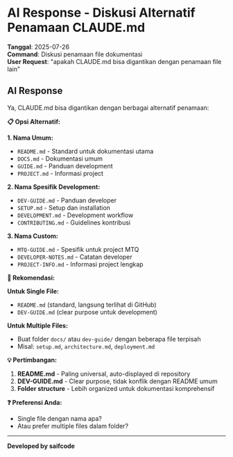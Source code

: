 # AI Response - Diskusi Alternatif Penamaan CLAUDE.md

**Tanggal**: 2025-07-26  
**Command**: Diskusi penamaan file dokumentasi  
**User Request**: "apakah CLAUDE.md bisa digantikan dengan penamaan file lain"

## AI Response

Ya, CLAUDE.md bisa digantikan dengan berbagai alternatif penamaan:

**📋 Opsi Alternatif:**

**1. Nama Umum:**
- `README.md` - Standard untuk dokumentasi utama
- `DOCS.md` - Dokumentasi umum
- `GUIDE.md` - Panduan development
- `PROJECT.md` - Informasi project

**2. Nama Spesifik Development:**
- `DEV-GUIDE.md` - Panduan developer
- `SETUP.md` - Setup dan installation
- `DEVELOPMENT.md` - Development workflow
- `CONTRIBUTING.md` - Guidelines kontribusi

**3. Nama Custom:**
- `MTQ-GUIDE.md` - Spesifik untuk project MTQ
- `DEVELOPER-NOTES.md` - Catatan developer
- `PROJECT-INFO.md` - Informasi project lengkap

**🎯 Rekomendasi:**

**Untuk Single File:**
- `README.md` (standard, langsung terlihat di GitHub)
- `DEV-GUIDE.md` (clear purpose untuk development)

**Untuk Multiple Files:**
- Buat folder `docs/` atau `dev-guide/` dengan beberapa file terpisah
- Misal: `setup.md`, `architecture.md`, `deployment.md`

**💡 Pertimbangan:**

1. **README.md** - Paling universal, auto-displayed di repository
2. **DEV-GUIDE.md** - Clear purpose, tidak konflik dengan README umum
3. **Folder structure** - Lebih organized untuk dokumentasi komprehensif

**❓ Preferensi Anda:**
- Single file dengan nama apa?
- Atau prefer multiple files dalam folder?

---

**Developed by saifcode**